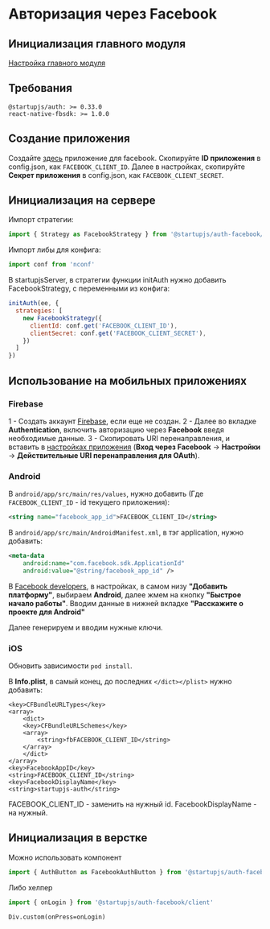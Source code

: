 # Авторизация через Facebook

## Инициализация главного модуля
[Настройка главного модуля](/docs/auth/main)

## Требования

```
@startupjs/auth: >= 0.33.0
react-native-fbsdk: >= 1.0.0
```

## Создание приложения
Создайте [здесь](https://developers.facebook.com/apps/) приложение для facebook.
Скопируйте **ID приложения** в config.json, как `FACEBOOK_CLIENT_ID`.
Далее в настройках, скопируйте **Секрет приложения** в config.json, как `FACEBOOK_CLIENT_SECRET`.

## Инициализация на сервере
Импорт стратегии:
```js
import { Strategy as FacebookStrategy } from '@startupjs/auth-facebook/server'
```

Импорт либы для конфига:
```js
import conf from 'nconf'
````

В startupjsServer, в стратегии функции initAuth нужно добавить FacebookStrategy, с переменными из конфига:
```js
initAuth(ee, {
  strategies: [
    new FacebookStrategy({
      clientId: conf.get('FACEBOOK_CLIENT_ID'),
      clientSecret: conf.get('FACEBOOK_CLIENT_SECRET'),
    })
  ]
})
```

## Использование на мобильных приложениях
### Firebase
1 - Создать аккаунт [Firebase](https://console.firebase.google.com/), если еще не создан.
2 - Далее во вкладке **Authentication**, включить авторизацию через **Facebook** введя необходимые данные.
3 - Скопировать URI перенаправления, и вставить в [настройках приложения](https://developers.facebook.com/apps) (**Вход через Facebook** -> **Настройки** -> **Действительные URI перенаправления для OAuth**).

### Android
В `android/app/src/main/res/values`, нужно добавить (Где `FACEBOOK_CLIENT_ID` - id текущего приложения):
```xml
<string name="facebook_app_id">FACEBOOK_CLIENT_ID</string>
```
В `android/app/src/main/AndroidManifest.xml`, в тэг application, нужно добавить:
```xml
<meta-data
    android:name="com.facebook.sdk.ApplicationId"
    android:value="@string/facebook_app_id" />
```

В [Facebook developers](https://developers.facebook.com/apps), в настройках, в самом низу **"Добавить платформу"**, выбираем **Android**, далее жмем на кнопку **"Быстрое начало работы"**.
Вводим данные в нижней вкладке **"Расскажите о проекте для Android"**

Далее генерируем и вводим нужные ключи.

### iOS
Обновить зависимости `pod install`.

В **Info.plist**, в самый конец, до последних `</dict></plist>` нужно добавить:
```
<key>CFBundleURLTypes</key>
<array>
    <dict>
    <key>CFBundleURLSchemes</key>
    <array>
        <string>fbFACEBOOK_CLIENT_ID</string>
    </array>
    </dict>
</array>
<key>FacebookAppID</key>
<string>FACEBOOK_CLIENT_ID</string>
<key>FacebookDisplayName</key>
<string>startupjs-auth</string>
```
FACEBOOK_CLIENT_ID - заменить на нужный id.
FacebookDisplayName - на нужный.

## Инициализация в верстке
Можно использовать компонент
```js
import { AuthButton as FacebookAuthButton } from '@startupjs/auth-facebook/client'
```

Либо хелпер
```js
import { onLogin } from '@startupjs/auth-facebook/client'
```

```pug
Div.custom(onPress=onLogin)
```
